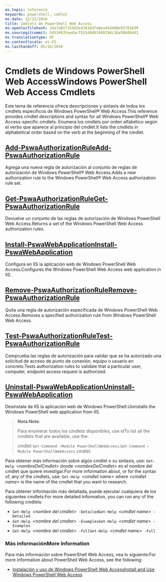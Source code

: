 ```yaml
---
ms.topic: reference
keywords: powershell, cmdlet
ms.date: 12/12/2016
title: Cmdlets de PowerShell Web Access
ms.openlocfilehash: 34a7a01f154b2e43416dfe8ea43d4d8e937816d9
ms.sourcegitcommit: 54534635eedacf531d8d6344019dc16a50b8b441
ms.translationtype: HT
ms.contentlocale: es-ES
ms.lasthandoff: 05/16/2018
---
```

# <a name="windows-powershell-web-access-cmdlets"></a><span data-ttu-id="822bb-103">Cmdlets de Windows PowerShell Web Access</span><span class="sxs-lookup"><span data-stu-id="822bb-103">Windows PowerShell Web Access Cmdlets</span></span>

<span data-ttu-id="822bb-104">Este tema de referencia ofrece descripciones y sintaxis de todos los cmdlets específicos de Windows PowerShell® Web Access.</span><span class="sxs-lookup"><span data-stu-id="822bb-104">This reference provides cmdlet descriptions and syntax for all Windows PowerShell® Web Access-specific cmdlets.</span></span> <span data-ttu-id="822bb-105">Enumera los cmdlets por orden alfabético según el verbo que aparece al principio del cmdlet.</span><span class="sxs-lookup"><span data-stu-id="822bb-105">It lists the cmdlets in alphabetical order based on the verb at the beginning of the cmdlet.</span></span>

## <a name="add-pswaauthorizationruleadd-pswaauthorizationrulemd"></a>[<span data-ttu-id="822bb-106">Add-PswaAuthorizationRule</span><span class="sxs-lookup"><span data-stu-id="822bb-106">Add-PswaAuthorizationRule</span></span>](add-pswaauthorizationrule.md)

<span data-ttu-id="822bb-107">Agrega una nueva regla de autorización al conjunto de reglas de autorización de Windows PowerShell® Web Access.</span><span class="sxs-lookup"><span data-stu-id="822bb-107">Adds a new authorization rule to the Windows PowerShell® Web Access authorization rule set.</span></span>

## <a name="get-pswaauthorizationruleget-pswaauthorizationrulemd"></a>[<span data-ttu-id="822bb-108">Get-PswaAuthorizationRule</span><span class="sxs-lookup"><span data-stu-id="822bb-108">Get-PswaAuthorizationRule</span></span>](get-pswaauthorizationrule.md)

<span data-ttu-id="822bb-109">Devuelve un conjunto de las reglas de autorización de Windows PowerShell Web Access.</span><span class="sxs-lookup"><span data-stu-id="822bb-109">Returns a set of the Windows PowerShell Web Access authorization rules.</span></span>

## <a name="install-pswawebapplicationinstall-pswawebapplicationmd"></a>[<span data-ttu-id="822bb-110">Install-PswaWebApplication</span><span class="sxs-lookup"><span data-stu-id="822bb-110">Install-PswaWebApplication</span></span>](install-pswawebapplication.md)

<span data-ttu-id="822bb-111">Configura en IIS la aplicación web de Windows PowerShell Web Access.</span><span class="sxs-lookup"><span data-stu-id="822bb-111">Configures the Windows PowerShell Web Access web application in IIS.</span></span>

## <a name="remove-pswaauthorizationruleremove-pswaauthorizationrulemd"></a>[<span data-ttu-id="822bb-112">Remove-PswaAuthorizationRule</span><span class="sxs-lookup"><span data-stu-id="822bb-112">Remove-PswaAuthorizationRule</span></span>](remove-pswaauthorizationrule.md)

<span data-ttu-id="822bb-113">Quita una regla de autorización especificada de Windows PowerShell Web Access.</span><span class="sxs-lookup"><span data-stu-id="822bb-113">Removes a specified authorization rule from Windows PowerShell Web Access.</span></span>

## <a name="test-pswaauthorizationruletest-pswaauthorizationrulemd"></a>[<span data-ttu-id="822bb-114">Test-PswaAuthorizationRule</span><span class="sxs-lookup"><span data-stu-id="822bb-114">Test-PswaAuthorizationRule</span></span>](test-pswaauthorizationrule.md)

<span data-ttu-id="822bb-115">Comprueba las reglas de autorización para validar que se ha autorizado una solicitud de acceso de punto de conexión, equipo o usuario en concreto.</span><span class="sxs-lookup"><span data-stu-id="822bb-115">Tests authorization rules to validate that a particular user, computer, endpoint access request is authorized.</span></span>

## <a name="uninstall-pswawebapplicationuninstall-pswawebapplicationmd"></a>[<span data-ttu-id="822bb-116">Uninstall-PswaWebApplication</span><span class="sxs-lookup"><span data-stu-id="822bb-116">Uninstall-PswaWebApplication</span></span>](uninstall-pswawebapplication.md)

<span data-ttu-id="822bb-117">Desinstala de IIS la aplicación web de Windows PowerShell.</span><span class="sxs-lookup"><span data-stu-id="822bb-117">Uninstalls the Windows PowerShell web application from IIS.</span></span>

><span data-ttu-id="822bb-118">**Nota**:</span><span class="sxs-lookup"><span data-stu-id="822bb-118">**Note**:</span></span>
>
><span data-ttu-id="822bb-119">Para enumerar todos los cmdlets disponibles, use el</span><span class="sxs-lookup"><span data-stu-id="822bb-119">To list all the cmdlets that are available, use the:</span></span>
>
> <span data-ttu-id="822bb-120">cmdlet `Get-Command –Module PowerShellWebAccess`.</span><span class="sxs-lookup"><span data-stu-id="822bb-120">`Get-Command –Module PowerShellWebAccess` cmdlet.</span></span>

<span data-ttu-id="822bb-121">Para obtener más información sobre algún cmdlet o su sintaxis, use: `Get-Help `*&lt;nombreDelCmdlet&gt;* donde *&lt;nombreDelCmdlet&gt;* es el nombre del cmdlet que quiere investigar.</span><span class="sxs-lookup"><span data-stu-id="822bb-121">For more information about, or for the syntax of, any of the cmdlets, use: `Get-Help `*&lt;cmdlet name&gt;* where *&lt;cmdlet name&gt;* is the name of the cmdlet that you want to research.</span></span>

<span data-ttu-id="822bb-122">Para obtener información más detallada, puede ejecutar cualquiera de los siguientes cmdlets:</span><span class="sxs-lookup"><span data-stu-id="822bb-122">For more detailed information, you can run any of the following cmdlets:</span></span>

- <span data-ttu-id="822bb-123">`Get-Help `*&lt;nombre del cmdlet&gt;*` -Detailed`</span><span class="sxs-lookup"><span data-stu-id="822bb-123">`Get-Help `*&lt;cmdlet name&gt;*` -Detailed`</span></span>
- <span data-ttu-id="822bb-124">`Get-Help `*&lt;nombre del cmdlet&gt;*` -Examples`</span><span class="sxs-lookup"><span data-stu-id="822bb-124">`Get-Help `*&lt;cmdlet name&gt;*` -Examples`</span></span>
- <span data-ttu-id="822bb-125">`Get-Help `*&lt;nombre del cmdlet&gt;*` -Full`</span><span class="sxs-lookup"><span data-stu-id="822bb-125">`Get-Help `*&lt;cmdlet name&gt;*` -Full`</span></span>

### <a name="more-information"></a><span data-ttu-id="822bb-126">Más información</span><span class="sxs-lookup"><span data-stu-id="822bb-126">More Information</span></span>

<span data-ttu-id="822bb-127">Para más información sobre PowerShell Web Access, vea lo siguiente:</span><span class="sxs-lookup"><span data-stu-id="822bb-127">For more information about PowerShell Web Access, see the following:</span></span>

- [<span data-ttu-id="822bb-128">Instalación y uso de Windows PowerShell Web Access</span><span class="sxs-lookup"><span data-stu-id="822bb-128">Install and Use Windows PowerShell Web Access</span></span>](../install-and-use-windows-powershell-web-access.md)